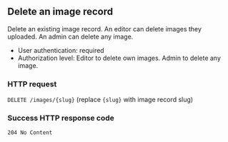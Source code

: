 ## Delete an image record

Delete an existing image record. An editor can delete images they uploaded. An admin can delete any image.

* User authentication: required
* Authorization level: Editor to delete own images. Admin to delete any image.

### HTTP request

`DELETE /images/{slug}` (replace `{slug}` with image record slug)

### Success HTTP response code

`204 No Content`
